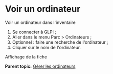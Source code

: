 Voir un ordinateur
==================

Voir un ordinateur dans l'inventaire

1.  Se connecter à GLPI ;
2.  Aller dans le menu Parc \> Ordinateurs ;
3.  Optionnel : faire une recherche de l'ordinateur ;
4.  Cliquer sur le nom de l'ordinateur.

Affichage de la fiche

**Parent topic:** [Gérer les
ordinateurs](../glpi/inventory_computer.html "Les ordinateurs se gèrent depuis le menu Parc > Ordinateurs")
